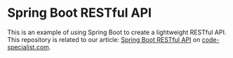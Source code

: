 # Spring Boot RESTful API

This is an example of using Spring Boot to create a lightweight RESTful API. This repository is related to our
article: [Spring Boot RESTful API](https://code-specialist.com/java/spring-boot-restful-api/)
on [code-specialist.com](https://code-specialist.com/). 